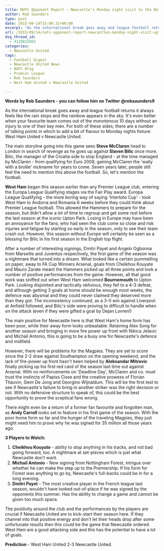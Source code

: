 ```yaml
---
title: NUFC Opponent Report – Newcastle’s Monday night visit to the Boleyn Ground
author: Rob Saunders
type: post
date: 2015-09-14T15:00:31+00:00
excerpt: "As the international break goes away and league football returns it always feels like the rain stops and the rainbow appears in the sky. It's even better.."
url: /2015/09/14/nufc-opponent-report-newcastles-monday-night-visit-upton-park/
dsq_thread_id:
  - 4128822662
categories:
  - Newcastle United
tags:
  - Football Digest
  - Newcastle United News
  - NUFC Blog
  - Premier League
  - Rob Saunders
  - West Ham United v Newcastle United

---
```

**Words by Rob Saunders - you can follow him on Twitter @robsaunders9**

As the international break goes away and league football returns it always feels like the rain stops and the rainbow appears in the sky. It's even better when your favourite team comes out of the monotonous 10 days without an injury to one of their key men. For both of these sides, there are a number of talking points in which to add a bit of flavour to Monday nights fixture: West Ham United v Newcastle United.

The main storyline going into this game sees **Steve McClaren** head to London in search of revenge as he goes up against **Slaven Bilic** once more. Bilic, the manager of the Croatia side to stop England - at the time managed by McClaren - from qualifying for Euro 2008, gaining McClaren the 'wally with a brollie' nickname for years to come. Seven years later, people still feel the need to mention this above the football. So, let's mention the football.

**West Ham** began this season earlier than any Premier League club, entering the Europa League Qualifying stages via the Fair Play award. Europa League Qualifying - the more boring way of saying 'Intertoto Cup' - took West Ham to Andorra and Romania 6 weeks before they could think about Premier League football. This allowed the Hammers to prepare for the season, but didn't allow a lot of time to regroup and get some rest before the last season at the iconic Upton Park. Losing in Europe may have been an annoyance for the fans; who had seen the club come so close and risk injuries and fatigue by starting so early in the season, only to see their team crash out. However, this season without Europe will certainly be seen as a blessing for Bilic in his first season in the English top flight.

After a number of interesting signings, Dmitri Payet and Angelo Ogbonna from Marseille and Juventus respectively, the first game of the season was a nightmare that turned into a dream. What looked like a certain pummelling on paper, away to FA Cup Winners Arsenal, goals from Cheikhou Kouyate and Mauro Zarate meant the Hammers picked up all three points and took a number of positive performances from the game. However, all that good work was sniffed out when West Ham welcomed **Bournemouth** to Upton Park. Looking disjointed and tactically oblivious, they fell to a 4-3 defeat, and although getting 3 goals at home should be enough most weeks, the defence was abysmal and they could never claimed they deserved more than they got. The inconsistency continued, as a 3-0 win against Liverpool at Anfield followed, and Bilic's side were proving to difficult to handle when on the attack (even if they were gifted a goal by Dejan Lovren!)

The main positive for Newcastle here is that West Ham's home form has been poor, while their away form looks unbeatable. Retaining Alex Song for another season and bringing in more fire power up front with Nikica Jelavic and Michail Antonio, this is going to be a busy one for Newcastle's defence and midfield.

However, there will be problems for the Magpies. They are yet to score since the 2-2 draw against Southampton on the opening weekend, and the lack of fire-power up front hasn't been helped by **Aleksandar Mitrovic** finally picking up his first red card of the season last time out against Arsenal. With no reinforcements on 'Deadline Day', McClaren and co. must trust the instincts of Papiss Cisse and the creative prowess of Florian Thauvin, Siem De Jong and Georgino Wijnaldum. This will be the first test to see if Newcastle's failure to bring in another striker was the right decision or not. With no defensive structure to speak of, this could be the best opportunity to prove the sceptical fans wrong.

There might even be a return of a former fan favourite and forgotten man, as **Andy Carroll** looks set to feature in his first game of the season. With the poor home form so far and the hunger of the traveling Magpies, they just might need him to prove why he was signed for 35 million all those years ago.

**3 Players to Watch:**

  1. **Cheikhou Kouyate** - ability to stop anything in his tracks, and not bad going forward, too. A nightmare at set-pieces which is just what Newcastle don't want.
  2. **Michail Antonio** - New signing from Nottingham Forest, intrigue over whether he can make the step up to the Premiership. If his form for Forest was anything to go by, Newcastle's full-backs could be in for a long evening.
  3. **Dmitri Payet** - The most creative player in the French league last season, wouldn't have looked out-of-place if he was signed by the opponents this summer. Has the ability to change a game and cannot be given too much space.

The positivity around the club and the performances by the players are crucial if Newcastle United are to kick-start their season here. If they channel into that positive energy and don't let their heads drop after some unfortunate results then this could be the game that Newcastle ordered. West Ham are a good attacking side and this has the potential to have a lot of goals.

**Prediction** - West Ham United 2-3 Newcastle United.
